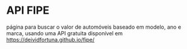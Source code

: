 # API FIPE
página para buscar o valor de automóveis baseado em modelo, ano e marca, usando uma API gratuita disponível em https://deividfortuna.github.io/fipe/

